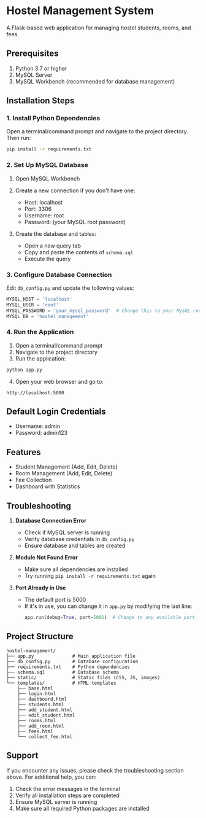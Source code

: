 # Hostel Management System

A Flask-based web application for managing hostel students, rooms, and fees.

## Prerequisites

1. Python 3.7 or higher
2. MySQL Server
3. MySQL Workbench (recommended for database management)

## Installation Steps

### 1. Install Python Dependencies

Open a terminal/command prompt and navigate to the project directory. Then run:

```bash
pip install -r requirements.txt
```

### 2. Set Up MySQL Database

1. Open MySQL Workbench
2. Create a new connection if you don't have one:
   - Host: localhost
   - Port: 3306
   - Username: root
   - Password: (your MySQL root password)

3. Create the database and tables:
   - Open a new query tab
   - Copy and paste the contents of `schema.sql`
   - Execute the query

### 3. Configure Database Connection

Edit `db_config.py` and update the following values:
```python
MYSQL_HOST = 'localhost'
MYSQL_USER = 'root'
MYSQL_PASSWORD = 'your_mysql_password'  # Change this to your MySQL root password
MYSQL_DB = 'hostel_management'
```

### 4. Run the Application

1. Open a terminal/command prompt
2. Navigate to the project directory
3. Run the application:
```bash
python app.py
```

4. Open your web browser and go to:
```
http://localhost:5000
```

## Default Login Credentials

- Username: admin
- Password: admin123

## Features

- Student Management (Add, Edit, Delete)
- Room Management (Add, Edit, Delete)
- Fee Collection
- Dashboard with Statistics

## Troubleshooting

1. **Database Connection Error**
   - Check if MySQL server is running
   - Verify database credentials in `db_config.py`
   - Ensure database and tables are created

2. **Module Not Found Error**
   - Make sure all dependencies are installed
   - Try running `pip install -r requirements.txt` again

3. **Port Already in Use**
   - The default port is 5000
   - If it's in use, you can change it in `app.py` by modifying the last line:
     ```python
     app.run(debug=True, port=5001)  # Change to any available port
     ```

## Project Structure

```
hostel-management/
├── app.py              # Main application file
├── db_config.py        # Database configuration
├── requirements.txt    # Python dependencies
├── schema.sql          # Database schema
├── static/             # Static files (CSS, JS, images)
└── templates/          # HTML templates
    ├── base.html
    ├── login.html
    ├── dashboard.html
    ├── students.html
    ├── add_student.html
    ├── edit_student.html
    ├── rooms.html
    ├── add_room.html
    ├── fees.html
    └── collect_fee.html
```

## Support

If you encounter any issues, please check the troubleshooting section above. For additional help, you can:
1. Check the error messages in the terminal
2. Verify all installation steps are completed
3. Ensure MySQL server is running
4. Make sure all required Python packages are installed 